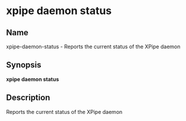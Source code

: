 # xpipe daemon status

<h2 id="_name">Name</h2>
<div class="sectionbody">
<p>xpipe-daemon-status - Reports the current status of the XPipe daemon</p>
</div>
<div class="sect1">
<h2 id="_synopsis">Synopsis</h2>
<div class="sectionbody">
<div class="paragraph">
<p><strong>xpipe daemon status</strong></p>
</div>
</div>
</div>
<div class="sect1">
<h2 id="_description">Description</h2>
<div class="sectionbody">
<div class="paragraph">
<p>Reports the current status of the XPipe daemon</p>
</div>
</div>
</div>

